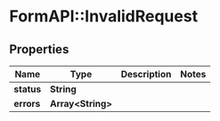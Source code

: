 # FormAPI::InvalidRequest

## Properties
Name | Type | Description | Notes
------------ | ------------- | ------------- | -------------
**status** | **String** |  | 
**errors** | **Array&lt;String&gt;** |  | 


